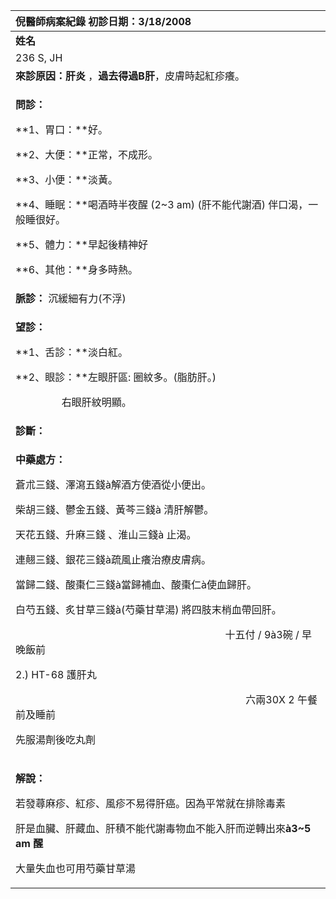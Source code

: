 ﻿|**倪醫師病案紀錄**     初診日期：3/18/2008|
| :- |
|**姓名** |**性別** |**年齡及體型**|**來診日期** |
|236 S, JH|M|40+ / 中壯|3/18/2008|
|**來診原因：肝炎** ，**過去得過B肝**，皮膚時起紅疹癢。|
|<p>**問診：**</p><p>**1、胃口：**好。</p><p>**2、大便：**正常，不成形。</p><p>**3、小便：**淡黃。</p><p>**4、睡眠：**喝酒時半夜醒 (2~3 am) (肝不能代謝酒) 伴口渴，一般睡很好。</p><p>**5、體力：**早起後精神好</p><p>**6、其他：**身多時熱。</p>|
|**脈診：** 沉緩細有力(不浮)|
|<p>**望診：**</p><p>**1、舌診：**淡白紅。</p><p>**2、眼診：**左眼肝區: 圈紋多。(脂肪肝。)</p><p>`         `右眼肝紋明顯。</p><p></p>|
|**診斷：**|
|<p>**中藥處方：**</p><p>蒼朮三錢、澤瀉五錢à解酒方使酒從小便出。</p><p>柴胡三錢、鬱金五錢、黃芩三錢à 清肝解鬱。</p><p>天花五錢、升麻三錢 、淮山三錢à 止渴。</p><p>連翹三錢、銀花三錢à疏風止癢治療皮膚病。</p><p>當歸二錢、酸棗仁三錢à當歸補血、酸棗仁à使血歸肝。</p><p>白芍五錢、炙甘草三錢à(芍藥甘草湯) 將四肢末梢血帶回肝。</p><p>  </p><p>`                                         `十五付 / 9à3碗 / 早晚飯前</p><p>2\.) HT-68 護肝丸                     </p><p>`                                             `六兩30X 2 午餐前及睡前</p><p>先服湯劑後吃丸劑</p>|
|<p>**解說：**</p><p>若發蕁麻疹、紅疹、風疹不易得肝癌。因為平常就在排除毒素</p><p>肝是血臟、肝藏血、肝積不能代謝毒物血不能入肝而逆轉出來**à3~5 am 醒**</p><p>大量失血也可用芍藥甘草湯</p>|

